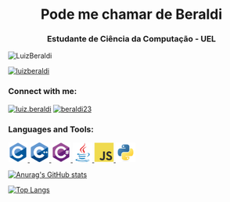 <h1 align="center">Pode me chamar de Beraldi</h1>
<h3 align="center">Estudante de Ciência da Computação - UEL</h3>

<p align="left"> <img src="https://komarev.com/ghpvc/?username=LuizBeraldi&label=Profile%20views&color=10b40e&style=flat" alt="LuizBeraldi" /> </p>

<p align="left"> <a href="https://twitter.com/luizberaldi" target="blank"><img src="https://img.shields.io/twitter/follow/luizberaldi?logo=twitter&style=for-the-badge" alt="luizberaldi" /></a> </p>

<h3 align="left">Connect with me:</h3>
<p align="left">
<a href="https://instagram.com/luiz.beraldi/" target="blank"><img align="center" src="https://raw.githubusercontent.com/rahuldkjain/github-profile-readme-generator/master/src/images/icons/Social/instagram.svg" alt="luiz.beraldi" height="30" width="40" /></a>
<a href="https://discord.gg/beraldi23" target="blank"><img align="center" src="https://raw.githubusercontent.com/rahuldkjain/github-profile-readme-generator/master/src/images/icons/Social/discord.svg" alt="beraldi23" height="30" width="40" /></a>
</p>

<h3 align="left">Languages and Tools:</h3>
<p align="left"> <a href="https://www.cprogramming.com/" target="_blank" rel="noreferrer"> <img src="https://raw.githubusercontent.com/devicons/devicon/master/icons/c/c-original.svg" alt="c" width="40" height="40"/> </a> <a href="https://www.w3schools.com/cpp/" target="_blank" rel="noreferrer"> <img src="https://raw.githubusercontent.com/devicons/devicon/master/icons/cplusplus/cplusplus-original.svg" alt="cplusplus" width="40" height="40"/> </a> <a href="https://www.w3schools.com/cs/" target="_blank" rel="noreferrer"> <img src="https://raw.githubusercontent.com/devicons/devicon/master/icons/csharp/csharp-original.svg" alt="csharp" width="40" height="40"/> </a> <a href="https://www.java.com" target="_blank" rel="noreferrer"> <img src="https://raw.githubusercontent.com/devicons/devicon/master/icons/java/java-original.svg" alt="java" width="40" height="40"/> </a> <a href="https://developer.mozilla.org/en-US/docs/Web/JavaScript" target="_blank" rel="noreferrer"> <img src="https://raw.githubusercontent.com/devicons/devicon/master/icons/javascript/javascript-original.svg" alt="javascript" width="40" height="40"/> </a> <a href="https://www.python.org" target="_blank" rel="noreferrer"> <img src="https://raw.githubusercontent.com/devicons/devicon/master/icons/python/python-original.svg" alt="python" width="40" height="40"/> </a> </p>

[![Anurag's GitHub stats](https://github-readme-stats.vercel.app/api?username=LuizBeraldi&show_icons=true&theme=dark)](https://github.com/anuraghazra/github-readme-stats)

[![Top Langs](https://github-readme-stats.vercel.app/api/top-langs/?username=LuizBeraldi&layout=pie&title_color=ffffff&text_color=ffffff&bg_color=000000)](https://github.com/anuraghazra/github-readme-stats)
